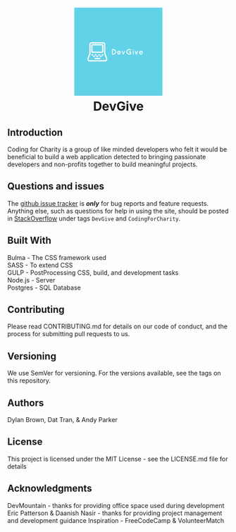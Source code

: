 <h1 align="center">
  <br>
  <a href="#"><img src="https://raw.githubusercontent.com/Codingforcharity/Codingforcharity/master/img/DevGive-Blue-Logo.png" alt="DevGive" width="200"></a>
  <br>
  DevGive
  <br>
</h1>

## Introduction

Coding for Charity is a group of like minded developers who felt it would be beneficial to build a web application detected to bringing passionate developers and non-profits together to build meaningful projects.

## Questions and issues

The [github issue tracker](https://github.com/codingforcharity/codingforcharity/issues) is **_only_** for bug reports and feature requests. Anything else, such as questions for help in using the site, should be posted in [StackOverflow](http://stackoverflow.com/questions/tagged/DevGive) under tags `DevGive` and `CodingForCharity`.

## Built With

Bulma - The CSS framework used <br>
SASS - To extend CSS <br>
GULP - PostProcessing CSS, build, and development tasks <br>
Node.js - Server <br>
Postgres - SQL Database

## Contributing

Please read CONTRIBUTING.md for details on our code of conduct, and the process for submitting pull requests to us.

## Versioning

We use SemVer for versioning. For the versions available, see the tags on this repository.

## Authors

Dylan Brown, Dat Tran, & Andy Parker

## License

This project is licensed under the MIT License - see the LICENSE.md file for details

## Acknowledgments

DevMountain - thanks for providing office space used during development 
Eric Patterson & Daanish Nasir - thanks for providing project management and development guidance
Inspiration - FreeCodeCamp & VolunteerMatch
